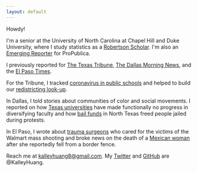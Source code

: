 ```yaml
---
layout: default
---
```


Howdy!

I'm a senior at the University of North Carolina at Chapel Hill and Duke University, where I study statistics as a [Robertson Scholar](https://robertsonscholars.org/). I'm also an [Emerging Reporter](https://www.propublica.org/article/meet-propublicas-emerging-reporters-for-the-2021-school-year) for ProPublica.

I previously reported for [The Texas Tribune](https://www.texastribune.org/about/staff/kalley-huang/), [The Dallas Morning News](https://www.dallasnews.com/author/kalley-huang), and the [El Paso Times](https://www.elpasotimes.com/staff/3214965001/kalley-huang/). 

For the Tribune, I tracked [coronavirus in public schools](https://www.texastribune.org/2021/09/17/texas-schools-covid-19-cases/) and helped to build our [redistricting look-up](https://apps.texastribune.org/features/2021/texas-redistricting-map/).

In Dallas, I told stories about communities of color and social movements. I reported on how [Texas universities](https://www.dallasnews.com/news/education/2021/07/15/why-are-so-few-black-professors-tenured-texas-has-made-little-progress-despite-promises-of-change/) have made functionally no progress in diversifying faculty and how [bail funds](https://www.dallasnews.com/news/courts/2021/07/03/texas-community-bail-funds-grow-sparked-by-summer-black-lives-matter-protests/) in North Texas freed people jailed during protests.

In El Paso, I wrote about [trauma surgeons](https://www.elpasotimes.com/story/news/local/el-paso/2020/08/01/el-paso-august-3-2019-walmart-mass-shooting-trauma-surgeons-umc-recall-shock-aftermath/5540583002/) who cared for the victims of the Walmart mass shooting and broke news on the death of a [Mexican woman](https://www.elpasotimes.com/story/news/2020/08/10/family-mexican-woman-who-fell-border-wall-nm-seeks-answers/3319763001/) after she reportedly fell from a border fence.

Reach me at [kalleyhuang8@gmail.com](mailto:kalleyhuang8@gmail.com). My [Twitter](https://twitter.com/KalleyHuang) and [GitHub](https://github.com/kalleyhuang/) are @KalleyHuang.
